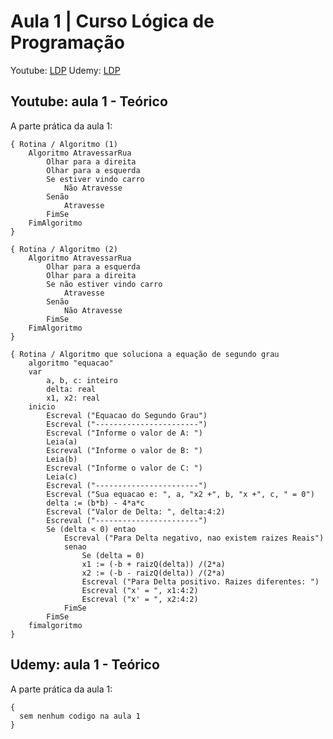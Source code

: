 # Aula 1 | Curso Lógica de Programação
Youtube: [LDP](https://www.youtube.com/playlist?list=PLHz_AreHm4dmSj0MHol_aoNYCSGFqvfXV)
Udemy: [LDP](https://www.udemy.com/course/algoritmos-e-logica-de-programacao-essencial/)

## Youtube: aula 1 - Teórico
A parte prática da aula 1:
    
    { Rotina / Algoritmo (1)
        Algoritmo AtravessarRua
            Olhar para a direita
            Olhar para a esquerda
            Se estiver vindo carro
                Não Atravesse
            Senão
                Atravesse
            FimSe
        FimAlgoritmo
    }

    { Rotina / Algoritmo (2)
        Algoritmo AtravessarRua
            Olhar para a esquerda
            Olhar para a direita
            Se não estiver vindo carro
                Atravesse
            Senão
                Não Atravesse
            FimSe
        FimAlgoritmo
    }

    { Rotina / Algoritmo que soluciona a equação de segundo grau
        algoritmo "equacao"
        var
            a, b, c: inteiro
            delta: real
            x1, x2: real
        inicio
            Escreval ("Equacao do Segundo Grau")
            Escreval ("-----------------------")
            Escreval ("Informe o valor de A: ")
            Leia(a)
            Escreval ("Informe o valor de B: ")
            Leia(b)
            Escreval ("Informe o valor de C: ")
            Leia(c)
            Escreval ("-----------------------")
            Escreval ("Sua equacao e: ", a, "x2 +", b, "x +", c, " = 0")
            delta := (b*b) - 4*a*c
            Escreval ("Valor de Delta: ", delta:4:2)
            Escreval ("-----------------------")
            Se (delta < 0) entao
                Escreval ("Para Delta negativo, nao existem raizes Reais")
                senao
                    Se (delta = 0)
                    x1 := (-b + raizQ(delta)) /(2*a)
                    x2 := (-b - raizQ(delta)) /(2*a)
                    Escreval ("Para Delta positivo. Raizes diferentes: ")
                    Escreval ("x' = ", x1:4:2)
                    Escreval ("x' = ", x2:4:2)
                FimSe
            FimSe
        fimalgoritmo
    }

## Udemy: aula 1 - Teórico
A parte prática da aula 1:

    {
      sem nenhum codigo na aula 1
    }